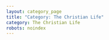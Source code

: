 ```yaml
---
layout: category_page
title: "Category: The Christian Life"
category: The Christian Life
robots: noindex
---
```

